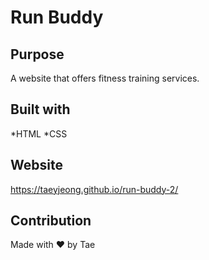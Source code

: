 # Run Buddy

## Purpose
A website that offers fitness training services.

## Built with
*HTML
*CSS

## Website
https://taeyjeong.github.io/run-buddy-2/

## Contribution
Made with ❤️ by Tae
